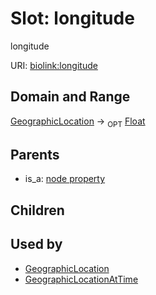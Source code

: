 # Slot: longitude


longitude

URI: [biolink:longitude](https://w3id.org/biolink/vocab/longitude)
## Domain and Range

[GeographicLocation](GeographicLocation.md) ->  <sub>OPT</sub> [Float](Float.md)
## Parents

 *  is_a: [node property](node_property.md)
## Children

## Used by

 * [GeographicLocation](GeographicLocation.md)
 * [GeographicLocationAtTime](GeographicLocationAtTime.md)
